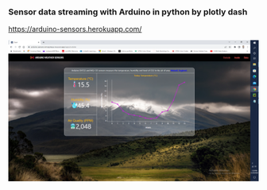 ### Sensor data streaming with Arduino in python by plotly dash ###
https://arduino-sensors.herokuapp.com/

![](Untitled.png)
